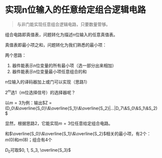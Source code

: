 # 实现n位输入的任意给定组合逻辑电路

> 与非门能实现任意组合逻辑电路，只要数量管够。

组合电路即真值表，问题转化为描述n位输入的任意真值表。

真值表即最小项之和，问题转化为我们熟悉的最小项：

两个思路：

1. 器件能表示n位变量的所有最小项（选一部分出来相加）
2. 器件能表示n位变量最小项任意组合的和

n位输入的译码器加上或门可以实现（思路1）



$2^m$选1（m位选择信号）的选择器呢？

以$m=3$为例：输出$Z = (D_0\&\overline{S_0}\&\overline{S_1}\&\overline{S_2}|...|D_7\&S_0\&S_1\&S_2)$

显然，根据思路2，它能实现$m=3$位任意给定组合电路。

和$\overline{S_0}\&\overline{S_1}\&\overline{S_2}$相关的最小项，有2个：$m(0)$和$m(8)$；组合有4个

$D_0$可取$0, 1, S_3, \overline{S_3}$



